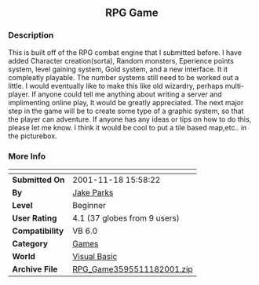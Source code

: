 ﻿<div align="center">

## RPG Game


</div>

### Description

This is built off of the RPG combat engine that I submitted before. I have added Character creation(sorta), Random monsters, Eperience points system, level gaining system, Gold system, and a new interface. It it compleatly playable. The number systems still need to be worked out a little. I would eventually like to make this like old wizardry, perhaps multi-player. If anyone could tell me anything about writing a server and implimenting online play, It would be greatly appreciated. The next major step in the game will be to create some type of a graphic system, so that the player can adventure. If anyone has any ideas or tips on how to do this, please let me know. I think it would be cool to put a tile based map,etc.. in the picturebox.
 
### More Info
 


<span>             |<span>
---                |---
**Submitted On**   |2001-11-18 15:58:22
**By**             |[Jake Parks](https://github.com/Planet-Source-Code/PSCIndex/blob/master/ByAuthor/jake-parks.md)
**Level**          |Beginner
**User Rating**    |4.1 (37 globes from 9 users)
**Compatibility**  |VB 6\.0
**Category**       |[Games](https://github.com/Planet-Source-Code/PSCIndex/blob/master/ByCategory/games__1-38.md)
**World**          |[Visual Basic](https://github.com/Planet-Source-Code/PSCIndex/blob/master/ByWorld/visual-basic.md)
**Archive File**   |[RPG\_Game3595511182001\.zip](https://github.com/Planet-Source-Code/jake-parks-rpg-game__1-28994/archive/master.zip)








